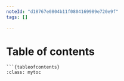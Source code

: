 ```yaml
---
noteId: "d18767e0804b11f0804169989e720e9f"
tags: []

---
```


# Table of contents

```{dropdown} Sections in this page
```{tableofcontents}
:class: mytoc

